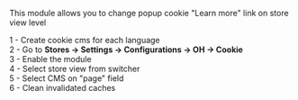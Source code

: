 This module allows you to change popup cookie "Learn more" link on store view level

1 - Create cookie cms for each language  
2 - Go to **Stores -> Settings -> Configurations -> OH -> Cookie**  
3 - Enable the module  
4 - Select store view from switcher  
5 - Select CMS on "page" field  
6 - Clean invalidated caches  
